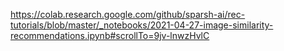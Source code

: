 https://colab.research.google.com/github/sparsh-ai/rec-tutorials/blob/master/_notebooks/2021-04-27-image-similarity-recommendations.ipynb#scrollTo=9jv-lnwzHvlC
